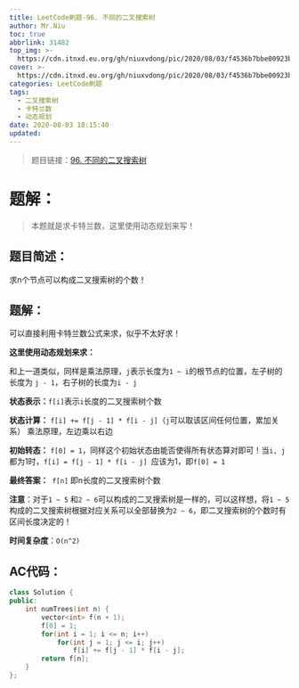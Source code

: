```yaml
---
title: LeetCode刷题-96. 不同的二叉搜索树
author: Mr.Niu
toc: true
abbrlink: 31482
top_img: >-
  https://cdn.itnxd.eu.org/gh/niuxvdong/pic/2020/08/03/f4536b7bbe00923b14d32e1b5f631f49.png
cover: >-
  https://cdn.itnxd.eu.org/gh/niuxvdong/pic/2020/08/03/f4536b7bbe00923b14d32e1b5f631f49.png
categories: LeetCode刷题
tags:
  - 二叉搜索树
  - 卡特兰数
  - 动态规划
date: 2020-08-03 18:15:40
updated:
---
```








> 题目链接：[96. 不同的二叉搜索树]( https://leetcode-cn.com/problems/unique-binary-search-trees/)



# 题解：



> 本题就是求卡特兰数，这里使用动态规划来写！



## 题目简述：

求n个节点可以构成二叉搜索树的个数！

## 题解：

可以直接利用卡特兰数公式来求，似乎不太好求！

**这里使用动态规划来求：**

和上一道类似，同样是乘法原理，`j`表示长度为`1 ~ i`的根节点的位置，左子树的长度为 `j - 1`，右子树的长度为`i - j`

**状态表示：**`f[i]`表示`i`长度的二叉搜索树个数

**状态计算：** `f[i] += f[j - 1] * f[i - j]`（`j`可以取该区间任何位置，累加关系） 乘法原理，左边乘以右边

**初始转态：** `f[0] = 1`，同样这个初始状态由能否使得所有状态算对即可！当`i, j`都为1时，`f[i] = f[j - 1] * f[i - j] `应该为1，即`f[0] = 1`

**最终答案：**` f[n]` 即n长度的二叉搜索树个数





**注意**：对于`1 ~ 5` 和`2 ~ 6`可以构成的二叉搜索树是一样的，可以这样想，将`1 ~ 5`构成的二叉搜索树根据对应关系可以全部替换为`2 ~ 6`，即二叉搜索树的个数时有区间长度决定的！







**时间复杂度**：`O(n^2)`

## AC代码：



```c++
class Solution {
public:
    int numTrees(int n) {
        vector<int> f(n + 1);
        f[0] = 1;
        for(int i = 1; i <= n; i++)
            for(int j = 1; j <= i; j++)
                f[i] += f[j - 1] * f[i - j];
        return f[n];
    }
};
```



